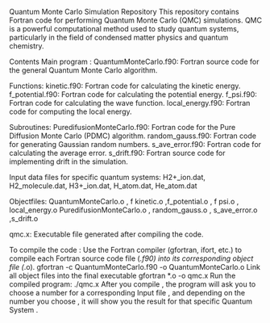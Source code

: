 Quantum Monte Carlo Simulation Repository
This repository contains Fortran code for performing Quantum Monte Carlo (QMC) simulations. QMC is a powerful computational method used to study quantum systems, particularly in the field of condensed matter physics and quantum chemistry.

Contents
Main program :
QuantumMonteCarlo.f90: Fortran source code for the general Quantum Monte Carlo algorithm.

Functions:
kinetic.f90: Fortran code for calculating the kinetic energy.
f_potential.f90: Fortran code for calculating the potential energy.
f_psi.f90: Fortran code for calculating the wave function.
local_energy.f90: Fortran code for computing the local energy.

Subroutines:
PuredifusionMonteCarlo.f90: Fortran  code for the Pure Diffusion Monte Carlo (PDMC) algorithm.
random_gauss.f90: Fortran code for generating Gaussian random numbers.
s_ave_error.f90: Fortran code for calculating the average error.
s_drift.f90: Fortran source code for implementing drift in the simulation.

Input data files for specific quantum systems:
H2+_ion.dat, H2_molecule.dat, H3+_ion.dat, H_atom.dat, He_atom.dat

Objectfiles:
 QuantumMonteCarlo.o , f kinetic.o ,f_potential.o , f psi.o , local_energy.o PuredifusionMonteCarlo.o , random_gauss.o , s_ave_error.o ,s_drift.o

qmc.x: Executable file generated after compiling the code.

To compile the code :
Use the Fortran compiler (gfortran, ifort, etc.) to compile each Fortran source code file (*.f90) into its corresponding object file (*.o).
                gfortran -c  QuantumMonteCarlo.f90 -o  QuantumMonteCarlo.o 
 Link all object files into the final executable
                  gfortran *.o -o qmc.x 
Run the compiled program:
                  ./qmc.x
 After you compile , the program will ask you to choose a number for a corresponding Input file , and depending on
 the number you choose , it will show you the result for that specific Quantum System .
 
                  
                  
                  
